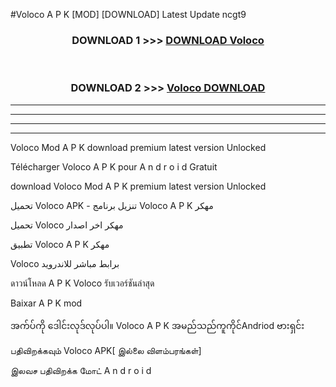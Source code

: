 #Voloco  A P K [MOD] [DOWNLOAD] Latest Update ncgt9



<div align="center">

<h3>DOWNLOAD 1 >>> <a href="https://teeasianyam.web.app?sq=Voloco ">DOWNLOAD Voloco  </a></h3><br>

<h3>DOWNLOAD 2 >>> <a href="https://teeasianyam.web.app?sq=Voloco  ">Voloco   DOWNLOAD </a></h3>

</div>


----------------------------------------------------------

----------------------------------------------------------

----------------------------------------------------------

----------------------------------------------------------


Voloco   Mod A P K download premium latest version Unlocked

Télécharger Voloco   A P K pour A n d r o i d Gratuit

download Voloco   Mod A P K premium latest version Unlocked

تحميل Voloco   APK - تنزيل برنامج Voloco   A P K مهكر

تحميل Voloco   مهكر اخر اصدار

تطبيق Voloco   A P K مهكر

Voloco   برابط مباشر للاندرويد

ดาวน์โหลด A P K Voloco   รับเวอร์ชันล่าสุด

Baixar A P K mod

အက်ပ်ကို ဒေါင်းလုဒ်လုပ်ပါ။ Voloco   A P K အမည်သည်ကူကိုင်Andriod ဗားရှင်း

பதிவிறக்கவும் Voloco   APK[ இல்லை விளம்பரங்கள்] 
 
இலவச பதிவிறக்க மோட் A n d r o i d



